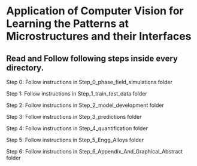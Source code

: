 # Application of Computer Vision for Learning the Patterns at Microstructures and their Interfaces

## Read and Follow following steps inside every directory.

Step 0: Follow instructions in Step_0_phase_field_simulations folder


Step 1: Follow instructions in Step_1_train_test_data folder


Step 2: Follow instructions in Step_2_model_development folder


Step 3: Follow instructions in Step_3_predictions folder


Step 4: Follow instructions in Step_4_quantification folder


Step 5: Follow instructions in Step_5_Engg_Alloys folder


Step 6: Follow instructions in Step_6_Appendix_And_Graphical_Abstract folder
